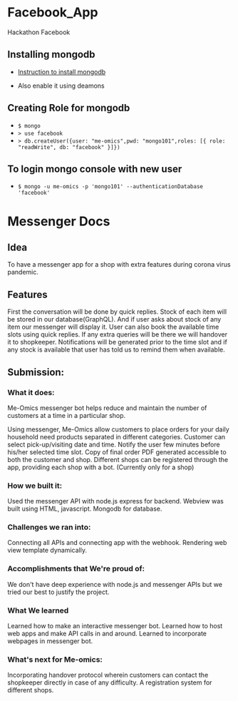 # Facebook_App
Hackathon Facebook

## Installing mongodb
- [Instruction to install mongodb](https://docs.mongodb.com/manual/tutorial/install-mongodb-on-ubuntu/)

- Also enable it using deamons 

## Creating Role for mongodb
- `$ mongo`
- `> use facebook` 
- `> db.createUser({user: "me-omics",pwd: "mongo101",roles: [{ role: "readWrite", db: "facebook" }]})`

## To login mongo console with new user
- `$ mongo -u me-omics -p 'mongo101' --authenticationDatabase 'facebook'`

# Messenger Docs
## Idea
To have a messenger app for a shop with extra features during corona virus pandemic.

## Features
First the conversation will be done by quick replies.
Stock of each item will be stored in our database(GraphQL).
And if user asks about stock of any item our messenger will display it.
 User can also book the available time slots using quick replies.
If any extra queries will be there we will handover it to shopkeeper.
Notifications will be generated prior to the time slot and if any stock is available that user has told us to remind them when available.


## Submission:

### What it does:
Me-Omics messenger bot helps reduce and maintain the number of customers at a time in a particular shop.

Using messenger, Me-Omics allow customers to place orders for your daily household need products separated in different categories. 
Customer can select pick-up/visiting date and time.
Notify the user few minutes before his/her selected time slot.
Copy of final order PDF generated accessible to both the customer and shop.
Different shops can be registered through the app, providing each shop with a bot. (Currently only for a shop)

### How we built it:
Used the messenger API with node.js express for backend.
Webview was built using HTML, javascript.
Mongodb for database.

### Challenges we ran into:
Connecting all APIs and connecting app with the webhook.
Rendering web view template dynamically.

### Accomplishments that We're proud of:
We don't have deep experience with node.js and messenger APIs but we tried our best to justify the project.

### What We learned
Learned how to make an interactive messenger bot.
Learned how to host web apps and make API calls in and around.
Learned to incorporate webpages in messenger bot.

### What's next for Me-omics:
Incorporating handover protocol wherein customers can contact the shopkeeper directly in case of any difficulty.
A registration system for different shops.
